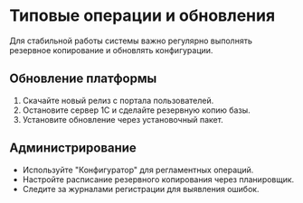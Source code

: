 # Типовые операции и обновления

Для стабильной работы системы важно регулярно выполнять резервное копирование и обновлять конфигурации.

## Обновление платформы

1. Скачайте новый релиз с портала пользователей.
2. Остановите сервер 1С и сделайте резервную копию базы.
3. Установите обновление через установочный пакет.

## Администрирование

- Используйте "Конфигуратор" для регламентных операций.
- Настройте расписание резервного копирования через планировщик.
- Следите за журналами регистрации для выявления ошибок.
